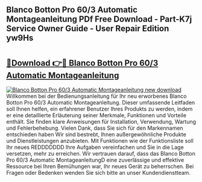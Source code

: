 ## Blanco Botton Pro 60/3 Automatic Montageanleitung PDf Free Download - Part-K7j Service Owner Guide - User Repair Edition yw9Hs

# <h2><a href="http://df7fx2e.blite.top/?on=Blanco+Botton+Pro+60%2f3+Automatic+Montageanleitung">🔗Download 👉🔴 Blanco Botton Pro 60/3 Automatic Montageanleitung</a></h2>

[![Blanco Botton Pro 60/3 Automatic Montageanleitung new download](https://i.imgur.com/lujVjoI.png)](http://df7fx2e.blite.top/?on=Blanco+Botton+Pro+60%2f3+Automatic+Montageanleitung)
Willkommen bei der Bedienungsanleitung für Ihr neu erworbenes Blanco Botton Pro 60/3 Automatic Montageanleitung. Dieser umfassende Leitfaden soll Ihnen helfen, ein erfahrener Benutzer Ihres Produkts zu werden, indem er eine detaillierte Erläuterung seiner Merkmale, Funktionen und Vorteile enthält. Sie finden klare Anweisungen für Installation, Verwendung, Wartung und Fehlerbehebung. Vielen Dank, dass Sie sich für den Markennamen entschieden haben Wir sind bestrebt, Ihnen außergewöhnliche Produkte und Dienstleistungen anzubieten. Mit Funktionen wie der Funktionsliste soll Ihr neues REDDDDDDD Ihre Aufgaben vereinfachen und Sie in die Lage versetzen, mehr zu erreichen. Wir vertrauen darauf, dass das Blanco Botton Pro 60/3 Automatic MontageanleitungD eine zuverlässige und effektive Ressource bei Ihren Bemühungen war, Ihr neues Gerät zu beherrschen. Bei Fragen oder Bedenken wenden Sie sich bitte an unser Kundendienstteam.
